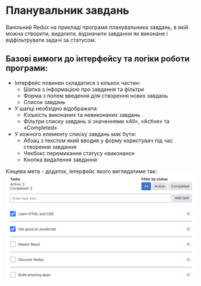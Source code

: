 # Планувальник завдань

Ванільний Redux на прикладі програми планувальника завдань, в якій можна створити, видалити, відзначити завдання як виконане і відфільтрувати задачі за статусом.

## Базові вимоги до інтерфейсу та логіки роботи програми:

- Інтерфейс повинен складатися з кількох частин:
  - Шапка з інформацією про завдання та фільтри
  - Форма з полем введення для створення нових завдань
  - Список завдань
- У шапці необхідно відображати:
  - Кількість виконаних та невиконаних завдань
  - Фільтри списку завдань зі значеннями «All», «Active» та «Completed»
- У кожного елементу списку завдань має бути:
  - Абзац з текстом який вводив у форму користувач під час створення завдання
  - Чекбокс перемикання статусу «виконано»
  - Кнопка видалення завдання

Кінцева мета - додаток, інтерфейс якого виглядатиме так:
![alt text](app-preview.png)
